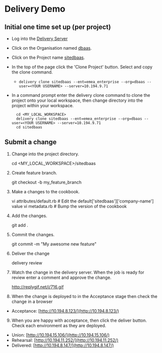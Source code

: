 # Delivery Demo

## Initial one time set up (per project)

* Log into the [Delivery Server](https://10.194.9.71/e/emea_enterprise/#/login)
* Click on the Organisation named [dbaas](https://10.194.9.71/e/emea_enterprise/#/organizations/dbaas).  
* Click on the Project name [sitedbaas](https://10.194.9.71/e/emea_enterprise/#/organizations/dbaas/projects/sitedbaas).
* In the top of the page click the 'Clone Project' button.  Select and copy the clone command. 
  * `delivery clone sitedbaas --ent=emea_enterprise --org=dbaas --user=<YOUR USERNAME> --server=10.194.9.71`
* In a command prompt enter the delivery clone command to clone the project onto your local workspace, then change directory into the project within your workspace. 

       
        cd <MY_LOCAL_WORKSPACE>
        delivery clone sitedbaas --ent=emea_enterprise --org=dbaas --user=<YOUR USERNAME> --server=10.194.9.71
        cd sitedbaas
        

## Submit a change

  1. Change into the project directory.

        
        cd <MY_LOCAL_WORKSPACE>/sitedbaas
        

  2. Create feature branch.

        
        git checkout -b my_feature_branch
        

  3. Make a changes to the cookbook.

        
        vi attributes/default.rb  # Edit the default['sitedbaas']['company-name'] value
        vi metadata.rb            # Bump the version of the cookbook
        
 
  4. Add the changes.

        
        git add .
        

  5. Commit the changes.

        
        git commit -m "My awesome new feature"
        

  6. Deliver the change

        
        delivery review
        

  7. Watch the change in the delivery server.  When the job is ready for review enter a comment and approve the change.

        
        http://replygif.net/i/716.gif
        

  8. When the change is deployed to in the Acceptance stage then check the change in a browser
   * Acceptance: [http://10.194.8.123/](http://10.194.8.123/)

  9. When you are happy with acceptance, then click the deliver button.  Check each environment as they are deployed.
   * Union: [http://10.194.15.106/](http://10.194.15.106/)
   * Rehearsal: [http://10.194.11.252/](http://10.194.11.252/)
   * Delivered: [http://10.194.8.147/](http://10.194.8.147/)
